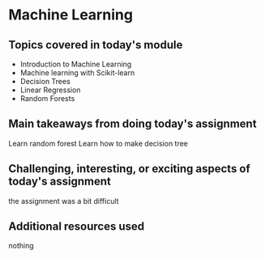 # Machine Learning

## Topics covered in today's module

* Introduction to Machine Learning
* Machine learning with Scikit-learn
* Decision Trees
* Linear Regression
* Random Forests

## Main takeaways from doing today's assignment
Learn random forest
Learn how to make decision tree 

## Challenging, interesting, or exciting aspects of today's assignment
the assignment was a bit difficult 

## Additional resources used 
nothing
